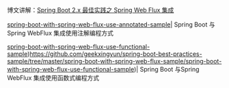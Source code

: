 
博文讲解：[Spring Boot 2.x 最佳实践之 Spring Web Flux 集成](https://xingyun.blog.csdn.net/article/details/115437952)

[spring-boot-with-spring-web-flux-use-annotated-sample](https://github.com/geekxingyun/spring-boot-best-practices-sample/tree/master/spring-boot-with-spring-web-flux-sample/spring-boot-with-spring-web-flux-use-annotated-sample)| Spring Boot 与Spring WebFlux 集成使用注解编程方式

[spring-boot-with-spring-web-flux-use-functional-sample](https://github.com/geekxingyun/spring-boot-best-practices-sample/tree/master/spring-boot-with-spring-web-flux-sample/spring-boot-with-spring-web-flux-use-functional-sample))https://github.com/geekxingyun/spring-boot-best-practices-sample/tree/master/spring-boot-with-spring-web-flux-sample/spring-boot-with-spring-web-flux-use-functional-sample)| Spring Boot 与Spring WebFlux 集成使用函数式编程方式
